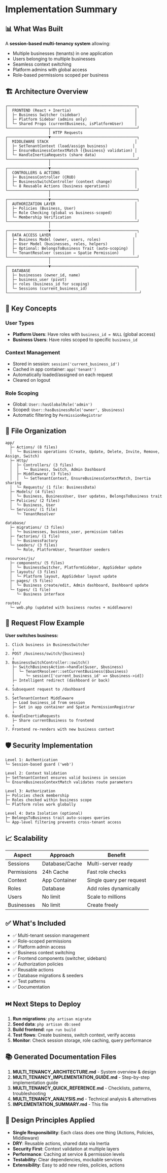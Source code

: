 # Implementation Summary

## 📊 What Was Built

A **session-based multi-tenancy system** allowing:
- Multiple businesses (tenants) in one application
- Users belonging to multiple businesses
- Seamless context switching
- Platform admins with global access
- Role-based permissions scoped per business

## 🏗️ Architecture Overview

```
┌─────────────────────────────────────────────────────────┐
│  FRONTEND (React + Inertia)                            │
│  ├─ Business Switcher (sidebar)                        │
│  ├─ Platform Sidebar (admins only)                     │
│  └─ Shared Props (currentBusiness, isPlatformUser)     │
└──────────────────┬──────────────────────────────────────┘
                   │ HTTP Requests
┌──────────────────▼──────────────────────────────────────┐
│  MIDDLEWARE STACK                                      │
│  ├─ SetTenantContext (load/assign business)           │
│  ├─ EnsureBusinessContextMatch ({business} validation) │
│  └─ HandleInertiaRequests (share data)                │
└──────────────────┬──────────────────────────────────────┘
                   │
┌──────────────────▼──────────────────────────────────────┐
│  CONTROLLERS & ACTIONS                                 │
│  ├─ BusinessController (CRUD)                          │
│  ├─ BusinessSwitchController (context change)          │
│  └─ 8 Reusable Actions (business operations)           │
└──────────────────┬──────────────────────────────────────┘
                   │
┌──────────────────▼──────────────────────────────────────┐
│  AUTHORIZATION LAYER                                   │
│  ├─ Policies (Business, User)                          │
│  ├─ Role Checking (global vs business-scoped)          │
│  └─ Membership Verification                            │
└──────────────────┬──────────────────────────────────────┘
                   │
┌──────────────────▼──────────────────────────────────────┐
│  DATA ACCESS LAYER                                     │
│  ├─ Business Model (owner, users, roles)              │
│  ├─ User Model (businesses, roles, helpers)           │
│  ├─ Optional: BelongsToBusiness Trait (auto-scoping)  │
│  └─ TenantResolver (session ↔ Spatie Permission)      │
└──────────────────┬──────────────────────────────────────┘
                   │
┌──────────────────▼──────────────────────────────────────┐
│  DATABASE                                              │
│  ├─ businesses (owner_id, name)                        │
│  ├─ business_user (pivot)                              │
│  ├─ roles (business_id for scoping)                    │
│  └─ Sessions (current_business_id)                     │
└──────────────────────────────────────────────────────────┘
```

## 🔑 Key Concepts

### User Types
- **Platform Users**: Have roles with `business_id = NULL` (global access)
- **Business Users**: Have roles scoped to specific `business_id`

### Context Management
- Stored in session: `session('current_business_id')`
- Cached in app container: `app('tenant')`
- Automatically loaded/assigned on each request
- Cleared on logout

### Role Scoping
- Global: `User::hasGlobalRole('admin')`
- Scoped: `User::hasBusinessRole('owner', $business)`
- Automatic filtering by `PermissionRegistrar`

## 📁 File Organization

```
app/
  ├─ Actions/ (8 files)
  │  └─ Business operations (Create, Update, Delete, Invite, Remove, Assign, Switch)
  ├─ Http/
  │  ├─ Controllers/ (3 files)
  │  │  └─ Business, Switch, Admin Dashboard
  │  ├─ Middleware/ (3 files)
  │  │  └─ SetTenantContext, EnsureBusinessContextMatch, Inertia sharing
  │  └─ Requests/ (1 file: BusinessData)
  ├─ Models/ (4 files)
  │  └─ Business, BusinessUser, User updates, BelongsToBusiness trait
  ├─ Policies/ (2 files)
  │  └─ Business, User
  └─ Services/ (1 file)
     └─ TenantResolver

database/
  ├─ migrations/ (3 files)
  │  └─ businesses, business_user, permission tables
  ├─ factories/ (1 file)
  │  └─ BusinessFactory
  └─ seeders/ (3 files)
     └─ Role, PlatformUser, TenantUser seeders

resources/js/
  ├─ components/ (5 files)
  │  └─ BusinessSwitcher, PlatformSidebar, AppSidebar update
  ├─ layouts/ (3 files)
  │  └─ Platform layout, AppSidebar layout update
  ├─ pages/ (5 files)
  │  └─ Business create/edit, Admin dashboard, Dashboard update
  └─ types/ (1 file)
     └─ Business interface

routes/
  └─ web.php (updated with business routes + middleware)
```

## 🔄 Request Flow Example

**User switches business:**

```
1. Click business in BusinessSwitcher
   ↓
2. POST /business/switch/{business}
   ↓
3. BusinessSwitchController::switch()
   ├─ SwitchBusinessAction->handle($user, $business)
   │  └─ TenantResolver::setCurrentBusiness($business)
   │     └─ session(['current_business_id' => $business->id])
   ├─ Intelligent redirect (dashboard or back)
   ↓
4. Subsequent request to /dashboard
   ↓
5. SetTenantContext Middleware
   ├─ Load business_id from session
   ├─ Set in app container and Spatie PermissionRegistrar
   ↓
6. HandleInertiaRequests
   ├─ Share currentBusiness to frontend
   ↓
7. Frontend re-renders with new business context
```

## 🛡️ Security Implementation

```
Level 1: Authentication
└─ Session-based guard ('web')

Level 2: Context Validation
├─ SetTenantContext ensures valid business in session
└─ EnsureBusinessContextMatch validates route parameters

Level 3: Authorization
├─ Policies check membership
├─ Roles checked within business scope
└─ Platform roles work globally

Level 4: Data Isolation (optional)
├─ BelongsToBusiness trait auto-scopes queries
└─ App-level filtering prevents cross-tenant access
```

## 📈 Scalability

| Aspect | Approach | Benefit |
|--------|----------|---------|
| Sessions | Database/Cache | Multi-server ready |
| Permissions | 24h Cache | Fast role checks |
| Context | App Container | Single query per request |
| Roles | Database | Add roles dynamically |
| Users | No limit | Scale to millions |
| Businesses | No limit | Create freely |

## ✅ What's Included

- ✅ Multi-tenant session management
- ✅ Role-scoped permissions
- ✅ Platform admin access
- ✅ Business context switching
- ✅ Frontend components (switcher, sidebars)
- ✅ Authorization policies
- ✅ Reusable actions
- ✅ Database migrations & seeders
- ✅ Test patterns
- ✅ Documentation

## ⏭️ Next Steps to Deploy

1. **Run migrations**: `php artisan migrate`
2. **Seed data**: `php artisan db:seed`
3. **Build frontend**: `npm run build`
4. **Test flows**: Create business, switch context, verify access
5. **Monitor**: Check session storage, role caching, query performance

## 📚 Generated Documentation Files

1. **MULTI_TENANCY_ARCHITECTURE.md** - System overview & design
2. **MULTI_TENANCY_IMPLEMENTATION_GUIDE.md** - Step-by-step implementation guide
3. **MULTI_TENANCY_QUICK_REFERENCE.md** - Checklists, patterns, troubleshooting
4. **MULTI_TENANCY_ANALYSIS.md** - Technical analysis & alternatives
5. **IMPLEMENTATION_SUMMARY.md** - This file

## 🎯 Design Principles Applied

- **Single Responsibility**: Each class does one thing (Actions, Policies, Middleware)
- **DRY**: Reusable actions, shared data via Inertia
- **Security First**: Context validation at multiple layers
- **Performance**: Caching at service & permission levels
- **Testability**: Clear dependencies, mockable services
- **Extensibility**: Easy to add new roles, policies, actions
